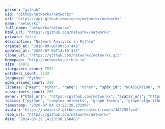 ```yaml
---
parser: "github"
uid: "github/networkx/networkx"
url: "https://api.github.com/repos/networkx/networkx"
name: "networkx"
full_name: "networkx/networkx"
html_url: "https://github.com/networkx/networkx"
private: false
description: "Network Analysis in Python"
created_at: "2010-09-06T00:53:44Z"
updated_at: "2020-07-04T14:10:33Z"
clone_url: "https://github.com/networkx/networkx.git"
homepage: "http://networkx.github.io"
size: 14972
stargazers_count: 7532
watchers_count: 7532
language: "Python"
open_issues_count: 239
license: {"key": "other", "name": "Other", "spdx_id": "NOASSERTION", "url": null, "node_id": "MDc6TGljZW5zZTA="}
subscribers_count: 268
owner: {"html_url": "https://github.com/networkx", "avatar_url": "https://avatars2.githubusercontent.com/u/388785?v=4", "login": "networkx", "type": "Organization"}
topics: ["python", "complex-networks", "graph-theory", "graph-algorithms", "graph-analysis", "graph-generation", "graph-visualization"]
timestamp: "2020-07-04 13:22:28.232907"
avatar: "https://avatars2.githubusercontent.com/u/388785?v=4"
repo_url: "https://github.com/networkx/networkx"
date: "2024-06-29 14:23:38.168466"
---
```

